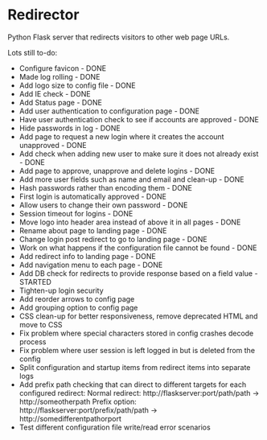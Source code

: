 # Redirector

Python Flask server that redirects visitors to other web page URLs.

Lots still to-do:

- Configure favicon - DONE
- Made log rolling - DONE
- Add logo size to config file - DONE
- Add IE check - DONE
- Add Status page - DONE
- Add user authentication to configuration page - DONE
- Have user authentication check to see if accounts are approved - DONE
- Hide passwords in log - DONE
- Add page to request a new login where it creates the account unapproved - DONE
- Add check when adding new user to make sure it does not already exist - DONE
- Add page to approve, unapprove and delete logins - DONE
- Add more user fields such as name and email and clean-up - DONE
- Hash passwords rather than encoding them - DONE
- First login is automatically approved - DONE
- Allow users to change their own password - DONE
- Session timeout for logins - DONE
- Move logo into header area instead of above it in all pages - DONE
- Rename about page to landing page - DONE
- Change login post redirect to go to landing page - DONE
- Work on what happens if the configuration file cannot be found - DONE
- Add redirect info to landing page - DONE
- Add navigation menu to each page - DONE
- Add DB check for redirects to provide response based on a field value - STARTED
- Tighten-up login security
- Add reorder arrows to config page
- Add grouping option to config page
- CSS clean-up for better responsiveness, remove deprecated HTML and move to CSS
- Fix problem where special characters stored in config crashes decode process
- Fix problem where user session is left logged in but is deleted from the config
- Split configuration and startup items from redirect items into separate logs
- Add prefix path checking that can direct to different targets for each configured redirect:
    Normal redirect: http://flaskserver:port/path/path -> http://someotherpath
    Prefix option: http://flaskserver:port/prefix/path/path -> http://somedifferentpathorport
- Test different configuration file write/read error scenarios
